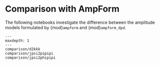 # Comparison with AmpForm

The following notebooks investigate the difference between the amplitude models formulated by {mod}`ampform` and {mod}`ampform_dpd`.

```{toctree}
---
maxdepth: 1
---
comparison/d2kkk
comparison/jpsi2pipipi
comparison/jpsi2phipipi
```
